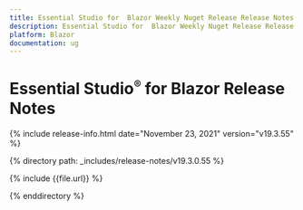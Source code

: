 ```yaml
---
title: Essential Studio for  Blazor Weekly Nuget Release Release Notes  
description: Essential Studio for  Blazor Weekly Nuget Release Release Notes  
platform: Blazor
documentation: ug
---
```


# Essential Studio<sup style="font-size:70%">&reg;</sup> for  Blazor  Release Notes  

{% include release-info.html date="November 23, 2021"  version="v19.3.55" %} 


{% directory path: _includes/release-notes/v19.3.0.55 %}

{% include {{file.url}} %}

{% enddirectory %}
